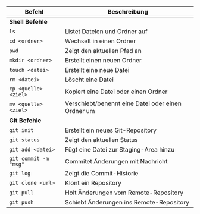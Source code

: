 | Befehl                | Beschreibung                                       |
| --------------------- | -------------------------------------------------- |
| **Shell Befehle**     |                                                    |
| `ls`                  | Listet Dateien und Ordner auf                      |
| `cd <ordner>`         | Wechselt in einen Ordner                           |
| `pwd`                 | Zeigt den aktuellen Pfad an                        |
| `mkdir <ordner>`      | Erstellt einen neuen Ordner                        |
| `touch <datei>`       | Erstellt eine neue Datei                           |
| `rm <datei>`          | Löscht eine Datei                                  |
| `cp <quelle> <ziel>`  | Kopiert eine Datei oder einen Ordner               |
| `mv <quelle> <ziel>`  | Verschiebt/benennt eine Datei oder einen Ordner um |
| **Git Befehle**       |                                                    |
| `git init`            | Erstellt ein neues Git-Repository                  |
| `git status`          | Zeigt den aktuellen Status                         |
| `git add <datei>`     | Fügt eine Datei zur Staging-Area hinzu             |
| `git commit -m "msg"` | Commitet Änderungen mit Nachricht                  |
| `git log`             | Zeigt die Commit-Historie                          |
| `git clone <url>`     | Klont ein Repository                               |
| `git pull`            | Holt Änderungen vom Remote-Repository              |
| `git push`            | Schiebt Änderungen ins Remote-Repository           |
